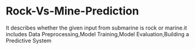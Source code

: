 # Rock-Vs-Mine-Prediction
It describes whether the given input from submarine is rock or marine.it includes Data Preprocessing,Model Training,Model Evaluation,Building a Predictive System
